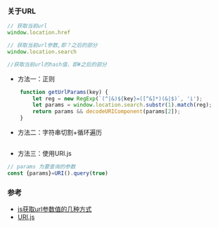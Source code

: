 
### 关于URL
```js
// 获取当前url
window.location.href

// 获取当前url参数,即？之后的部分
window.location.search

//获取当前url的hash值，即#之后的部分
```
- 方法一：正则
```js
    function getUrlParams(key) {
        let reg = new RegExp(`(^|&)${key}=([^&]*)(&|$)`, 'i');
        let params = window.location.search.substr(1).match(reg);
        return params && decodeURIComponent(params[2]);
    }
```
- 方法二：字符串切割+循环遍历
```js

```
- 方法三：使用URI.js
```js
// params 为要查询的参数
const {params}=URI().query(true)

```

### 参考  
- [js获取url参数值的几种方式](https://www.jianshu.com/p/708c915fb905)
- [URI.js](https://github.com/medialize/URI.js)